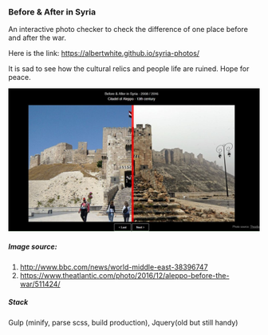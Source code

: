 ### Before & After in Syria
An interactive photo checker to check the difference of one place before and after the war.

Here is the link: https://albertwhite.github.io/syria-photos/

It is sad to see how the cultural relics and people life are ruined. Hope for peace.

![alt tag](https://raw.githubusercontent.com/AlbertWhite/syria-photos/master/capture.JPG) 

##### Image source:
1. http://www.bbc.com/news/world-middle-east-38396747
2. https://www.theatlantic.com/photo/2016/12/aleppo-before-the-war/511424/

##### Stack
Gulp (minify, parse scss, build production), Jquery(old but still handy)